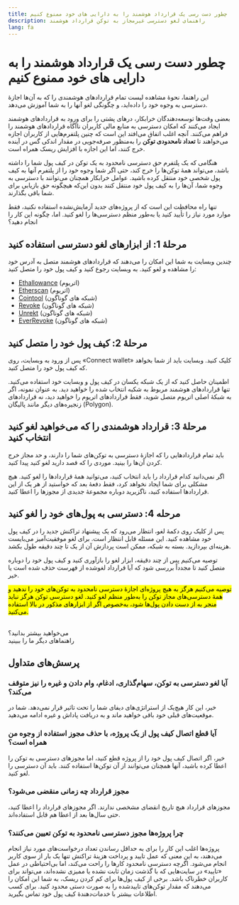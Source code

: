 ```yaml
---
title: چطور دست رسی یک قرارداد هوشمند را به دارایی های خود ممنوع کنیم
description: راهنمای لغو دسترسی غیرمجاز به توکن قرارداد هوشمند
lang: fa
---
```


# چطور دست رسی یک قرارداد هوشمند را به دارایی های خود ممنوع کنیم

این راهنما، نحوۀ مشاهده لیست تمام قراردادهای هوشمندی را که به آن‌ها اجازۀ دسترسی به وجوه خود را داده‌اید، و چگونگی لغو آنها را به شما آموزش می‌دهد.

بعضی وقت‌ها توسعه‌دهندگان خرابکار، درهای پشتی را برای ورود به قراردادهای هوشمند ایجاد می‌کنند که امکان دسترسی به منابع مالی کاربران ناآگاه قراردادهای هوشمند را فراهم می‌کنند. آنچه اغلب اتفاق می‌افتد این است که چنین پلتفرم‌هایی از کاربران اجازه می‌خواهند تا **تعداد نامحدودی توکن‌** را به‌منظور صرفه‌جویی در مقدار اندکی گس در آینده خرج کنند، اما این اجازه با افزایش ریسک همراه است.

هنگامی که یک پلتفرم حق دسترسی نامحدود به یک توکن در کیف پول شما را داشته باشد، می‌تواند همۀ توکن‌ها را خرج کند، حتی اگر شما وجوه خود را از پلتفرم آنها به کیف پول شخصی خود منتقل کرده باشید. عوامل خرابکار همچنان می‌توانند با دسترسی به وجوه شما، آن‌ها را به کیف پول خود منتقل کنند بدون این‌که هیچگونه حق بازیابی برای شما باقی بگذارند.

تنها راه محافظت‌ این است که از پروژه‌های جدید آزمایش‌نشده استفاده نکنید، فقط موارد مورد نیاز را تأیید کنید یا به‌طور منظم دسترسی‌ها را لغو کنید. اما، چگونه این کار را انجام دهید؟

## مرحلۀ 1: از ابزارهای لغو دسترسی استفاده کنید

چندین وبسایت به شما این امکان را می‌دهند که قراردادهای هوشمند متصل به آدرس خود را مشاهده و لغو کنید. به وبسایت رجوع کنید و کیف پول خود را متصل کنید:

- [Ethallowance](https://ethallowance.com/) (اتریوم)
- [Etherscan](https://etherscan.io/tokenapprovalchecker) (اتریوم)
- [Cointool](https://cointool.app/approve/eth) (شبکه های گوناگون)
- [Revoke](https://revoke.cash/) (شبکه های گوناگون)
- [Unrekt](https://app.unrekt.net/) (شبکه های گوناگون)
- [EverRevoke](https://everrise.com/everrevoke/) (شبکه های گوناگون)

## مرحلۀ 2: کیف پول خود را متصل کنید

پس از ورود به وبسایت، روی «Connect wallet» کلیک کنید. وبسایت باید از شما بخواهد که کیف پول خود را متصل کنید.

اطمینان حاصل کنید که از یک شبکه یکسان در کیف پول و وبسایت خود استفاده می‌کنید. تنها قراردادهای هوشمند مربوط به شکبه انتخاب شده را خواهید دید. به عنوان نمونه، اگر به شبکۀ اصلی اتریوم متصل شوید، فقط قراردادهای اتریوم را خواهید دید، نه قراردادهای زنجیره‌های دیگر مانند پالیگان (Polygon).

## مرحلۀ 3: قرارداد هوشمندی را که می‌خواهید لغو کنید انتخاب کنید

باید تمام قراردادهایی را که اجازۀ دسترسی به توکن‌های شما را دارند، و حد مجاز خرج کردن آن‌ها را بینید. موردی را که قصد دارید لغو کنید پیدا کنید.

اگر نمی‌دانید کدام قرارداد را باید انتخاب کنید، می‌توانید همۀ قراردادها را لغو کنید. هیچ مشکلی برای شما ایجاد نخواهد کرد، فقط دفعۀ بعد که خواستید از هر یک از این قراردادها استفاده کنید، ناگزیرید دوباره مجموعۀ جدیدی از مجوزها را اعطا کنید.

## مرحله 4: دسترسی به پول‌های خود را لغو کنید

پس از کلیک روی دکمۀ لغو، انتظار می‌رود که یک پیشنهاد تراکنش جدید را در کیف پول خود مشاهده کنید. این مسئله قابل انتظار است. برای لغو موفقیت‌آمیز می‌بایست هزینه‌‌ای بپردازید. بسته به شبکه، ممکن است پردازش آن از یک تا چند دقیقه طول بکشد.

توصیه می‌کنیم پس از چند دقیقه، ابزار لغو را بازآوری کنید و کیف پول خود را دوباره متصل کنید تا مجدداً بررسی شود که آیا قرارداد لغوشده از فهرست حذف شده است یا خیر.

<mark>توصیه می‌کنیم هرگز به هیچ پروژه‌ای اجازۀ دسترسی نامحدود به توکن‌های خود را ندهید و همۀ دسترسی‌های مجاز توکن را به‌طور منظم لغو کنید. لغو دسترسی توکن هرگز نباید منجر به از دست دادن پول‌ها شود، به‌خصوص اگر از ابزارهای مذکور در بالا استفاده می‌کنید.</mark>

 <br />

<Alert variant="update">
<Emoji text=":eyes:" className="text-4xl"/>
<AlertContent className="justify-between flex-row items-center">
  <div>می‌خواهید بیشتر بدانید؟</div>
  <ButtonLink href="/guides/">
    راهنماهای دیگر ما را ببینید
  </ButtonLink>
</AlertContent>
</Alert>

## پرسش‌های متداول

### آیا لغو دسترسی به توکن، سهام‌گذاری، ادغام، وام دادن و غیره را نیز متوقف می‌کند؟

خیر، این کار هیچ‌‌یک از استراتژی‌های دیفای شما را تحت تاثیر قرار نمی‌دهد. شما در موقعیت‌های قبلی خود باقی خواهید ماند و به دریافت پاداش و غیره ادامه می‌دهید.

### آیا قطع اتصال کیف پول از یک پروژه، با حذف مجوز استفاده از وجوه من همراه است؟

خیر، اگر اتصال کیف پول خود را از پروژه قطع کنید، اما مجوزهای دسترسی به توکن را اعطا کرده باشید، آنها همچنان می‌توانند از آن توکن‌ها استفاده کنند. باید آن دسترسی را لغو کنید.

### مجوز قرارداد چه زمانی منقضی می‌شود؟

مجوزهای قرارداد هیچ تاریخ انقضای مشخصی ندارند. اگر مجوزهای قرارداد را اعطا کنید، حتی سال‌ها بعد از اعطا هم قابل استفاده‌اند.

### چرا پروژه‌ها مجوز دسترسی نامحدود به توکن تعیین می‌کنند؟

پروژه‌ها اغلب این کار را برای به حداقل رساندن تعداد درخواست‌های مورد نیاز انجام می‌دهند، به این معنی که عمل تایید و پرداخت هزینۀ تراکنش تنها یک بار از سوی کاربر انجام می‌شود. اگرچه دسترسی نامحدود کارها را راحت می‌کند، اما بی‌احتیاطی در عمل «تایید» در سایت‌هایی که با گذشت زمان ثابت نشده یا ممیزی نشده‌اند، می‌تواند برای کاربران خطرناک باشد. برخی از کیف پول‌ها برای کم کردن ریسک، به شما این امکان را می‌دهند که مقدار توکن‌های تاییدشده را به صورت دستی محدود کنید. برای کسب اطلاعات بیشتر با خدمات‌دهندۀ کیف پول خود تماس بگیرید.
